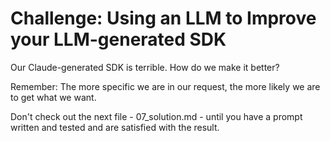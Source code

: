 # Challenge: Using an LLM to Improve your LLM-generated SDK

Our Claude-generated SDK is terrible. How do we make it better?

Remember: The more specific we are in our request, the more likely we are to get what we want.

Don't check out the next file - 07_solution.md - until you have a prompt written and tested and are satisfied with the result.